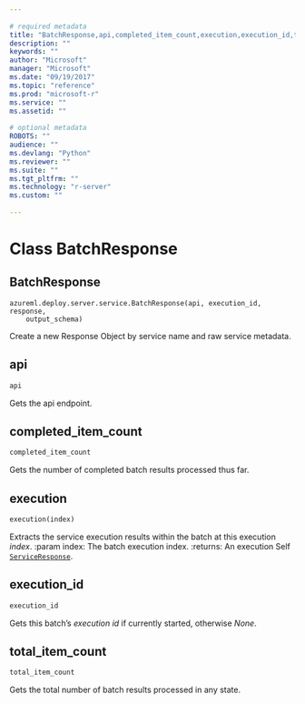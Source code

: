 ```yaml
--- 
 
# required metadata 
title: "BatchResponse,api,completed_item_count,execution,execution_id,total_item_count: from azureml-model-management-sdk – Machine Learning Server | Microsoft Docs" 
description: "" 
keywords: "" 
author: "Microsoft" 
manager: "Microsoft" 
ms.date: "09/19/2017" 
ms.topic: "reference" 
ms.prod: "microsoft-r" 
ms.service: "" 
ms.assetid: "" 
 
# optional metadata 
ROBOTS: "" 
audience: "" 
ms.devlang: "Python" 
ms.reviewer: "" 
ms.suite: "" 
ms.tgt_pltfrm: "" 
ms.technology: "r-server" 
ms.custom: "" 
 
---
```


# Class BatchResponse


## BatchResponse



```
azureml.deploy.server.service.BatchResponse(api, execution_id, response,
    output_schema)
```




Create a new Response Object by service name and raw service metadata.



## api

```python
api
```




Gets the api endpoint.



## completed_item_count

```python
completed_item_count
```




Gets the number of completed batch results processed thus far.



## execution

```python
execution(index)
```




Extracts the service execution results within the batch at this
execution *index*.
:param index: The batch execution index.
:returns: An execution Self [`ServiceResponse`](service-response#serviceresponse).



## execution_id

```python
execution_id
```




Gets this batch’s *execution id* if currently started, otherwise *None*.



## total_item_count

```python
total_item_count
```




Gets the total number of batch results processed in any state.
